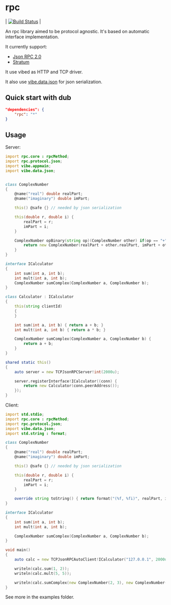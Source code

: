 rpc
===

| [![Build Status](https://api.travis-ci.org/boolangery/d-rpc.svg?branch=master)](https://api.travis-ci.org/boolangery/d-rpc) |

An rpc library aimed to be protocol agnostic. It's based on automatic interface implementation.

It currently support:

* [Json RPC 2.0](https://www.jsonrpc.org/specification)
* [Stratum](https://en.bitcoin.it/wiki/Stratum_mining_protocol)



It use vibed as HTTP and TCP driver.

It also use [vibe.data.json](http://vibed.org/api/vibe.data.json/) for json serialization.

Quick start with dub
----------------------

```json
"dependencies": {
	"rpc": "*"
}
```


Usage
-----

Server:

```d
import rpc.core : rpcMethod;
import rpc.protocol.json;
import vibe.appmain;
import vibe.data.json;


class ComplexNumber
{
    @name("real") double realPart;
    @name("imaginary") double imPart;

    this() @safe {} // needed by json serialization

    this(double r, double i) {
        realPart = r;
        imPart = i;
    }

    ComplexNumber opBinary(string op)(ComplexNumber other) if(op == "+") {
        return new ComplexNumber(realPart + other.realPart, imPart + other.imPart);
    }
}

interface ICalculator
{
    int sum(int a, int b);
    int mult(int a, int b);
    ComplexNumber sumComplex(ComplexNumber a, ComplexNumber b);
}

class Calculator : ICalculator
{
    this(string clientId)
    {
    }

    int sum(int a, int b) { return a + b; }
    int mult(int a, int b) { return a * b; }

    ComplexNumber sumComplex(ComplexNumber a, ComplexNumber b) {
        return a + b;
    }
}

shared static this()
{
    auto server = new TCPJsonRPCServer!int(2000u);

    server.registerInterface!ICalculator((conn) {
        return new Calculator(conn.peerAddress());
    });
}
```

Client:

```d
import std.stdio;
import rpc.core : rpcMethod;
import rpc.protocol.json;
import vibe.data.json;
import std.string : format;

class ComplexNumber
{
    @name("real") double realPart;
    @name("imaginary") double imPart;

    this() @safe {} // needed by json serialization

    this(double r, double i) {
        realPart = r;
        imPart = i;
    }

    override string toString() { return format("(%f, %fi)", realPart, imPart);}
}

interface ICalculator
{
    int sum(int a, int b);
    int mult(int a, int b);

    ComplexNumber sumComplex(ComplexNumber a, ComplexNumber b);
}

void main()
{
	auto calc = new TCPJsonRPCAutoClient!ICalculator("127.0.0.1", 2000u);

	writeln(calc.sum(1, 2));
	writeln(calc.mult(5, 5));

	writeln(calc.sumComplex(new ComplexNumber(2, 3), new ComplexNumber(4, 1)));
}
```

See more in the examples folder.
